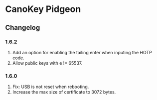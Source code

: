 # CanoKey Pidgeon

## Changelog

### 1.6.2

1. Add an option for enabling the tailing enter when inputing the HOTP code.
2. Allow public keys with e != 65537.

### 1.6.0

1. Fix: USB is not reset when rebooting.
2. Increase the max size of certificate to 3072 bytes.
